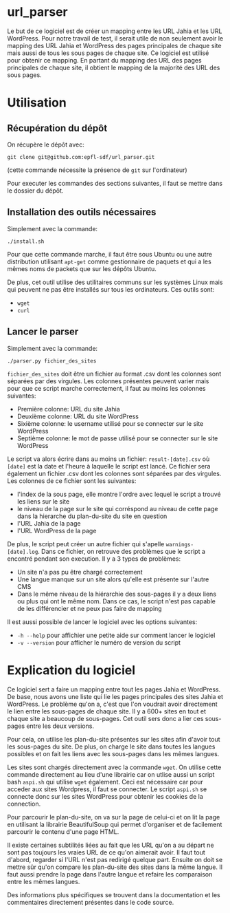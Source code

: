 # url_parser
Le but de ce logiciel est de créer un mapping entre les URL Jahia et les URL
WordPress. Pour notre travail de test, il serait utile de non seulement avoir
le mapping des URL Jahia et WordPress des pages principales de chaque site
mais aussi de tous les sous pages de chaque site. Ce logiciel est utilisé
pour obtenir ce mapping. En partant du mapping des URL des pages principales
de chaque site, il obtient le mapping de la majorité des URL des sous pages.

# Utilisation
## Récupération du dépôt
On récupère le dépôt avec:
```
git clone git@github.com:epfl-sdf/url_parser.git
```
(cette commande nécessite la présence de `git` sur l'ordinateur)

Pour executer les commandes des sections suivantes, il faut se mettre dans
le dossier du dépôt.

## Installation des outils nécessaires
Simplement avec la commande:
```
./install.sh
```
Pour que cette commande marche, il faut être sous Ubuntu ou une autre
distribution utilisant `apt-get` comme gestionnaire de paquets et qui a les
mêmes noms de packets que sur les dépôts Ubuntu.

De plus, cet outil utilise des utilitaires communs sur les systèmes
Linux mais qui peuvent ne pas être installés sur tous les ordinateurs.
Ces outils sont:
* `wget`
* `curl`

## Lancer le parser
Simplement avec la commande:
```
./parser.py fichier_des_sites
```

`fichier_des_sites` doit être un fichier au format .csv dont les colonnes sont
séparées par des virgules. Les colonnes présentes peuvent varier mais pour que
ce script marche correctement, il faut au moins les colonnes suivantes:
* Première colonne: URL du site Jahia
* Deuxième colonne: URL du site WordPress
* Sixième colonne: le username utilisé pour se connecter sur le site WordPress
* Septième colonne: le mot de passe utilisé pour se connecter sur le site WordPress

Le script va alors écrire dans au moins un fichier: `result-[date].csv` où `[date]`
est la date et l'heure à laquelle le script est lancé. Ce fichier sera également
un fichier .csv dont les colonnes sont séparées par des virgules. Les colonnes de
ce fichier sont les suivantes:
* l'index de la sous page, elle montre l'ordre avec lequel le script a trouvé les
  liens sur le site
* le niveau de la page sur le site qui corréspond au niveau de cette page dans la
  hierarche du plan-du-site du site en question
* l'URL Jahia de la page
* l'URL WordPress de la page

De plus, le script peut créer un autre fichier qui s'apelle `warnings-[date].log`.
Dans ce fichier, on retrouve des problèmes que le script a encontré pendant son
execution. Il y a 3 types de problèmes:
* Un site n'a pas pu être chargé correctement
* Une langue manque sur un site alors qu'elle est présente sur l'autre CMS
* Dans le même niveau de la hiérarchie des sous-pages il y a deux liens ou plus
  qui ont le même nom. Dans ce cas, le script n'est pas capable de les différencier
  et ne peux pas faire de mapping

Il est aussi possible de lancer le logiciel avec les options suivantes:
* `-h --help` pour affichier une petite aide sur comment lancer le logiciel
* `-v --version` pour afficher le numéro de version du script

# Explication du logiciel

Ce logiciel sert a faire un mapping entre tout les pages Jahia et WordPress.
De base, nous avons une liste qui lie les pages principales des sites Jahia et
WordPress. Le problème qu'on a, c'est que l'on voudrait avoir directement le lien
entre les sous-pages de chaque site. Il y a 600+ sites en tout et chaque site a
beaucoup de sous-pages. Cet outil sers donc a lier ces sous-pages entre les deux
versions.

Pour cela, on utilise les plan-du-site présentes sur les sites afin d'avoir tout
les sous-pages du site. De plus, on charge le site dans toutes les langues possibles
et on fait les liens avec les sous-pages dans les mêmes langues.

Les sites sont chargés directement avec la commande `wget`. On utilise cette commande
directement au lieu d'une librairie car on utlise aussi un script bash `aspi.sh`
qui utilise `wget` également. Ceci est nécessaire car pour acceder aux sites Wordpress,
il faut se connecter. Le script `aspi.sh` se connecte donc sur les sites WordPress
pour obtenir les cookies de la connection.

Pour parcourir le plan-du-site, on va sur la page de celui-ci et on lit la page
en utilisant la librairie BeautifulSoup qui permet d'organiser et de facilement
parcourir le contenu d'une page HTML.

Il existe certaines subtilités liées au fait que les URL qu'on a au départ ne sont
pas toujours les vraies URL de ce qu'on aimerait avoir. Il faut tout d'abord,
regarder si l'URL n'est pas redirigé quelque part. Ensuite on doit se mettre sûr
qu'on compare les plan-du-site des sites dans la même langue. Il faut aussi prendre
la page dans l'autre langue et refaire les comparaison entre les mêmes langues.

Des informations plus spécifiques se trouvent dans la documentation et les commentaires
directement présentes dans le code source.
